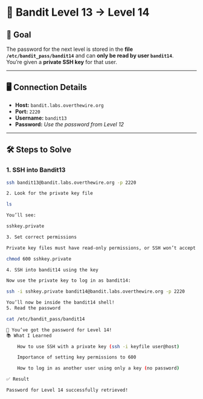 # 🔑 Bandit Level 13 → Level 14

## 🧠 Goal

The password for the next level is stored in the **file `/etc/bandit_pass/bandit14`** and can **only be read by user `bandit14`**.  
You’re given a **private SSH key** for that user.

---

## 🖥️ Connection Details

- **Host:** `bandit.labs.overthewire.org`
- **Port:** `2220`
- **Username:** `bandit13`
- **Password:** _Use the password from Level 12_

---

## 🛠️ Steps to Solve

### 1. SSH into Bandit13

```bash
ssh bandit13@bandit.labs.overthewire.org -p 2220

2. Look for the private key file

ls

You’ll see:

sshkey.private

3. Set correct permissions

Private key files must have read-only permissions, or SSH won’t accept them:

chmod 600 sshkey.private

4. SSH into bandit14 using the key

Now use the private key to log in as bandit14:

ssh -i sshkey.private bandit14@bandit.labs.overthewire.org -p 2220

You’ll now be inside the bandit14 shell!
5. Read the password

cat /etc/bandit_pass/bandit14

🎉 You’ve got the password for Level 14!
📚 What I Learned

    How to use SSH with a private key (ssh -i keyfile user@host)

    Importance of setting key permissions to 600

    How to log in as another user using only a key (no password)

✅ Result

Password for Level 14 successfully retrieved!
